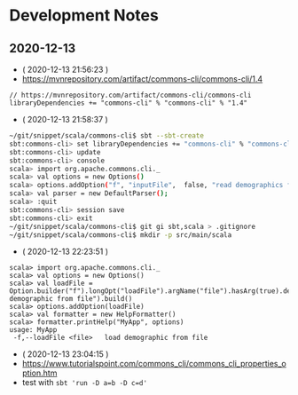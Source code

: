 # Development Notes

## 2020-12-13

- ( 2020-12-13 21:56:23 )
- https://mvnrepository.com/artifact/commons-cli/commons-cli/1.4
```
// https://mvnrepository.com/artifact/commons-cli/commons-cli
libraryDependencies += "commons-cli" % "commons-cli" % "1.4"
```
- ( 2020-12-13 21:58:37 )
```bash
~/git/snippet/scala/commons-cli$ sbt --sbt-create
sbt:commons-cli> set libraryDependencies += "commons-cli" % "commons-cli" % "1.4"
sbt:commons-cli> update
sbt:commons-cli> console
scala> import org.apache.commons.cli._
scala> val options = new Options()
scala> options.addOption("f", "inputFile",  false, "read demographics from input CSV file")
scala> val parser = new DefaultParser();
scala> :quit
sbt:commons-cli> session save
sbt:commons-cli> exit
~/git/snippet/scala/commons-cli$ git gi sbt,scala > .gitignore
~/git/snippet/scala/commons-cli$ mkdir -p src/main/scala
```
- ( 2020-12-13 22:23:51 )
```
scala> import org.apache.commons.cli._
scala> val options = new Options()
scala> val loadFile = Option.builder("f").longOpt("loadFile").argName("file").hasArg(true).desc("load demographic from file").build()
scala> options.addOption(loadFile)
scala> val formatter = new HelpFormatter()
scala> formatter.printHelp("MyApp", options)
usage: MyApp
 -f,--loadFile <file>   load demographic from file
```
- ( 2020-12-13 23:04:15 )
- https://www.tutorialspoint.com/commons_cli/commons_cli_properties_option.htm
- test with `sbt 'run -D a=b -D c=d'`
